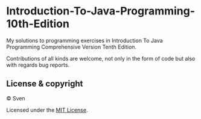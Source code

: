 # Introduction-To-Java-Programming-10th-Edition

My solutions to programming exercises in Introduction To Java Programming Comprehensive Version Tenth Edition.

Contributions of all kinds are welcome, not only in the form of code but also with regards bug reports.


## License & copyright

© Sven

Licensed under the [MIT License](https://github.com/Sven97/Introduction-To-Java-Programming-10th-Edition/blob/master/LICENSE).

